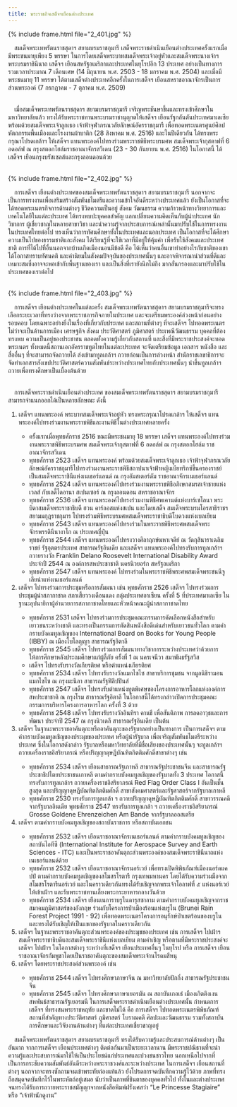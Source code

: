 ```yaml
---
title: พระราชกิจเสด็จฯเยือนต่างประเทศ
---
```


{% include frame.html file="2_401.jpg" %}
<br>

<p>&emsp;สมเด็จพระเทพรัตนราชสุดาฯ สยามบรมราชกุมารี เสด็จพระราชดำเนินเยือนต่างประเทศครั้งแรกเมื่อมีพระชนมายุเพียง 5 พรรษา ในการโดยเสด็จพระบาทสมเด็จพระเจ้าอยู่หัวและสมเด็จพระนางเจ้าฯ พระบรมราชินีนาถ เสด็จฯ เยือนสหรัฐอเมริกาและประเทศในยุโรปอีก 13 ประเทศ อย่างเป็นทางการรวมเวลาประมาณ 7 เดือนเศษ (14 มิถุนายน พ.ศ. 2503 - 18 มกราคม พ.ศ. 2504) และเมื่อมีพระชนมายุ 11 พรรษา ได้ตามเสด็จต่างประเทศอีกครั้งในการเสด็จฯ เยือนสหราชอาณาจักรเป็นการส่วนพระองค์ (7 กรกฎาคม - 7 ตุลาคม พ.ศ. 2509)
<br>
<br>

&emsp;เมื่อสมเด็จพระเทพรัตนราชสุดาฯ สยามบรมราชกุมารี เจริญพระชันษาขึ้นและทรงเข้าศึกษาในมหาวิทยาลัยแล้ว ทรงได้รับพระราชทานพระบรมราชานุญาตให้เสด็จฯ เยือนรัฐกลันตันประเทศมาเลเซีย พร้อมด้วยสมเด็จพระเจ้าลูกเธอ เจ้าฟ้าจุฬาภรณวลัยลักษณ์อัครราชกุมารี เพื่อทอดพระเนตรศูนย์ศิลปหัตถกรรมพื้นเมืองและโรงงานผ้าบาติก (28 สิงหาคม พ.ศ. 2516) และในปีเดียวกัน ได้ทรงพระกรุณาโปรดเกล้าฯ ให้เสด็จฯ แทนพระองค์ไปทรงร่วมพระราชพิธีพระบรมศพ สมเด็จพระเจ้ากุสตาฟที่ 6 อดอล์ฟ ณ กรุงสตอกโฮล์มราชอาณาจักรสวีเดน (23 - 30 กันยายน พ.ศ. 2516) ในโอกาสนี้ ได้เสด็จฯ เยือนกรุงบรัสเซลส์และกรุงลอนดอนด้วย
<br>
<br></p>

{% include frame.html file="2_402.jpg" %}
<br>

<p>&emsp;การเสด็จฯ เยือนต่างประเทศของสมเด็จพระเทพรัตนราชสุดาฯ สยามบรมราชกุมารี นอกจากจะเป็นการทรงงานเพื่อเสริมสร้างสัมพันธไมตรีและความเข้าใจอันดีระหว่างประเทศแล้ว ยังเป็นโอกาสที่จะได้ทอดพระเนตรกิจการด้านต่างๆ ชีวิตความเป็นอยู่ สังคม วัฒนธรรม ความก้าวหน้าทางวิทยาการและเทคโนโลยีในแต่ละประเทศ ได้ทรงพบปะบุคคลสำคัญ แลกเปลี่ยนความคิดเห็นกับผู้นำประเทศ นักวิชาการ ผู้เชี่ยวชาญในหลายสาขาวิชา และนำความรู้จากประสบการณ์เหล่านั้นมาปรับใช้ในการทรงงานในประเทศไทยต่อไป ทรงเห็นว่าการทัศนศึกษาทั้งในประเทศและนอกประเทศ เป็นโอกาสที่จะได้ศึกษาความเป็นไปของธรรมชาติและสังคม ได้เรียนรู้ที่จะใช้เวลาที่มีอยู่ให้คุ้มค่า เพื่อรับใช้สังคมและประเทศชาติ การที่ได้ไปที่อื่นนอกจากบ้านเกิดเมืองนอนมีข้อดี คือ ได้เห็นว่าคนอื่นเขาทำอย่างไรกับชาติของเขา ได้โอกาสทราบทัศนคติ และค่านิยมในสังคมปัจจุบันของประเทศนั้นๆ และอาจพิจารณานำส่วนที่ดีและเหมาะสมซึ่งอาจจะพอเข้ากับพื้นฐานของเรา และเป็นสิ่งที่เรายังนึกไม่ถึง มากลั่นกรองและมาปรับใช้ในประเทศของเราต่อไป
<br>
<br></p>

{% include frame.html file="2_403.jpg" %}
<br>

<p>&emsp;การเสด็จฯ เยือนต่างประเทศในแต่ละครั้ง สมเด็จพระเทพรัตนราชสุดาฯ สยามบรมราชกุมารีจะทรงเลือกระยะเวลาที่ทรงว่างจากพระราชภารกิจภายในประเทศ และจะเตรียมพระองค์ล่วงหน้าก่อนอย่างรอบคอบ โดยเฉพาะอย่างยิ่งในเรื่องที่เกี่ยวกับประเทศ และสถานที่ต่างๆ ที่จะเสด็จฯ ไปทอดพระเนตร ไม่ว่าจะเป็นด้านการเมือง เศรษฐกิจ สังคม ประวัติศาสตร์ ภูมิศาสตร์ ประเพณีวัฒนธรรม บุคคลที่ต้องทรงพบ ความเป็นอยู่ของประชาชน ตลอดทั้งความรู้เกี่ยวกับสถานที่ และสิ่งที่มีพระราชประสงค์จะทอดพระเนตร ทั้งหมดนี้สถานเอกอัครราชทูตไทยในแต่ละประเทศ จะจัดเตรียมข้อมูล เอกสาร หนังสือ และสื่ออื่นๆ ที่จะสามารถจัดถวายได้ ส่งเข้ามาทูลเกล้าฯ ถวายก่อนเป็นการล่วงหน้า สำนักราชเลขาธิการจะจัดทำเอกสารสังเขปประวัติศาสตร์ความสัมพันธ์ระหว่างประเทศไทยกับประเทศนั้นๆ นำขึ้นทูลเกล้าฯ ถวายเพื่อทรงศึกษาเป็นเบื้องต้นด้วย
<br>
<br>

&emsp;การเสด็จพระราชดำเนินเยือนต่างประเทศ ของสมเด็จพระเทพรัตนราชสุดาฯ สยามบรมราชกุมารี สามารถจำแนกออกได้เป็นหลายลักษณะ ดังนี้

<ol><li>เสด็จฯ แทนพระองค์ พระบาทสมเด็จพระเจ้าอยู่หัว ทรงพระกรุณาโปรดเกล้าฯ ให้เสด็จฯ แทนพระองค์ไปทรงร่วมงานพระราชพิธีและงานพิธีในต่างประเทศหลายครั้ง</li>

<ul><li>ครั้งแรกเมื่อพุทธศักราช 2516 ขณะมีพระชนมายุ 18 พรรษา เสด็จฯ แทนพระองค์ไปทรงร่วมงานพระราชพิธีพระบรมศพ สมเด็จพระเจ้ากุสตาฟที่ 6 อดอล์ฟ ณ กรุงสตอกโฮล์ม ราชอาณาจักรสวีเดน</li>
<li>พุทธศักราช 2523 เสด็จฯ แทนพระองค์ พร้อมด้วยสมเด็จพระเจ้าลูกเธอ เจ้าฟ้าจุฬาภรณวลัยลักษณ์อัครราชกุมารีไปทรงร่วมงานพระราชพิธีสถาปนาเจ้าฟ้าหญิงเบียทริกซ์ขึ้นครองราชย์ เป็นสมเด็จพระราชินีแห่งเนเธอร์แลนด์ ณ กรุงอัมสเตอร์ดัม ราชอาณาจักรเนเธอร์แลนด์</li>
<li>พุทธศักราช 2524 เสด็จฯ แทนพระองค์ไปทรงร่วมงานพระราชพิธีอภิเษกสมรสเจ้าชายแห่งเวลส์ กับเลดี้ไดอานา สเปนเซอร์ ณ กรุงลอนดอน สหราชอาณาจักร</li>
<li>พุทธศักราช 2536 เสด็จฯ แทนพระองค์ไปทรงร่วมงานพิธีศพเคานต์แห่งบาร์เซโลนา พระบิดาสมเด็จพระราชาธิบดี ฮวน คาร์ลอสแห่งสเปน และโดยเสด็จ สมเด็จพระบรมโอรสาธิราชฯ สยามมกุฎราชกุมาร ไปทรงร่วมพิธีพระบรมศพสมเด็จพระราชาธิบดีโบดวงแห่งเบลเยียม</li>
<li>พุทธศักราช 2543 เสด็จฯ แทนพระองค์ไปทรงร่วมในพระราชพิธีพระศพสมเด็จพระจักรพรรดินีนางาโก ณ ประเทศญี่ปุ่น</li>
<li>พุทธศักราช 2544 เสด็จฯ แทนพระองค์ไปทรงวางศิลาฤกษ์มหาเจดีย์ ณ วัดกุสินาราเฉลิมราชย์ รัฐอุตตรประเทศ สาธารณรัฐอินเดีย และเสด็จฯ แทนพระองค์ไปทรงรับการทูลเกล้าฯ ถวายรางวัล Franklin Delano Roosevelt International Disability Award ประจำปี 2544 ณ องค์การสหประชาชาติ นครนิวยอร์ก สหรัฐอเมริกา</li>
<li>พุทธศักราช 2547 เสด็จฯ แทนพระองค์ ไปทรงร่วมในพระราชพิธีพระศพสมเด็จพระชนนีจูเลียน่าแห่งเนเธอร์แลนด์</li></ul>

<li>เสด็จฯ ไปทรงร่วมการประชุมหรือการสัมมนา เช่น พุทธศักราช 2526 เสด็จฯ ไปทรงร่วมการประชุมผู้นำสภากาชาด สภาเสี้ยววงเดือนแดง กลุ่มประเทศอาเซียน ครั้งที่ 5 ที่ประเทศมาเลเซีย ในฐานะอุปนายิกาผู้อำนวยการสภากาชาดไทยและหัวหน้าคณะผู้นำสภากาชาดไทย</li>

<ul><li>พุทธศักราช 2531 เสด็จฯ ไปทรงร่วมการประชุมคณะกรรมการคัดเลือกหนังสือสำหรับเยาวชนระหว่างชาติ และทรงเป็นกรรมการตัดสินหนังสือดีเด่นสำหรับเยาวชนทั่วโลก ตามคำกราบบังคมทูลเชิญของ International Board on Books for Young People (IBBY) ณ เมืองโบโลญญา สาธารณรัฐอิตาลี</li>
<li>พุทธศักราช 2545 เสด็จฯ ไปทรงร่วมการสัมมนาทางวิชาการระหว่างประเทศว่าด้วยการให้การศึกษาหลังประถมศึกษาแก่ผู้ลี้ภัย ครั้งที่ 1 ณ นครเจนีวา สมาพันธรัฐสวิส</li>
<li>เสด็จฯ ไปทรงรับรางวัลเกียรติยศ หรือตำแหน่งเกียรติยศ</li>
<li>พุทธศักราช 2534 เสด็จฯ ไปทรงรับรางวัลแมกไซไซ สาขาบริการชุมชน จากมูลนิธิรามอน แมกไซไซ ณ กรุงมะนิลา สาธารณรัฐฟิลิปปินส์</li>
<li>พุทธศักราช 2547 เสด็จฯ ไปทรงรับตำแหน่งทูตพิเศษของโครงการอาหารโลกแห่งองค์การสหประชาชาติ ณ กรุงโรม สาธารณรัฐอิตาลี ในโอกาสนี้ได้ทรงกล่าวเปิดการประชุมคณะกรรมการบริหารโครงการอาหารโลก ครั้งที่ 3 ด้วย</li>
<li>พุทธศักราช 2548 เสด็จฯ ไปทรงรับรางวัลอินทิรา คานธี เพื่อสันติภาพ การลดอาวุธและการพัฒนา ประจำปี 2547 ณ กรุงนิวเดลี สาธารณรัฐอินเดีย เป็นต้น</li></ul>

<li>เสด็จฯ ในฐานะพระราชอาคันตุกะหรืออาคันตุกะของรัฐบาลอย่างเป็นทางการ เป็นการเสด็จฯ ตามคำกราบบังคมทูลเชิญของประมุขของประเทศ หรือผู้นำรัฐบาล เพื่อเจริญสัมพันธไมตรีระหว่างประเทศ ซึ่งในโอกาสดังกล่าว รัฐบาลหรือมหาวิทยาลัยที่มีชื่อเสียงของประเทศนั้นๆ จะทูลเกล้าฯ ถวายเครื่องราชอิสริยาภรณ์ หรือปริญญาดุษฎีบัณฑิตกิตติมศักดิ์สาขาต่างๆ เช่น</li>

<ul><li>พุทธศักราช 2534 เสด็จฯ เยือนสาธารณรัฐเกาหลี สาธารณรัฐประชาชนจีน และสาธารณรัฐประชาธิปไตยประชาชนเกาหลี ตามคำกราบบังคมทูลเชิญของรัฐบาลทั้ง 3 ประเทศ โอกาสนี้ ทรงรับการทูลเกล้าฯ ถวายเครื่องราชอิสริยาภรณ์ Red Flag Order Class I อันเป็นชั้นสูงสุด และปริญญาดุษฎีบัณฑิตกิตติมศักดิ์ สาขาสังคมศาสตร์และรัฐศาสตร์จากรัฐบาลเกาหลี</li>
<li>พุทธศักราช 2530 ทรงรับการทูลเกล้า ฯ ถวายปริญญาดุษฎีบัณฑิตกิตติมศักดิ์ สาขาวรรณคดี จากรัฐบาลอินเดีย พุทธศักราช 2547 ทรงรับการทูลเกล้า ฯ ถวายเครื่องราชอิสริยาภรณ์ Grosse Goldene Ehrenzeichen Am Bande จากรัฐบาลออสเตรีย</li></ul>

<li>เสด็จฯ ตามคำกราบบังคมทูลเชิญของสถาบันราชการ หรือสถาบันเอกชน</li>

<ul><li>พุทธศักราช 2532 เสด็จฯ เยือนราชอาณาจักรเนเธอร์แลนด์ ตามคำกราบบังคมทูลเชิญของสถาบันไอทีซี (International Institute for Aerospace Survey and Earth Sciences - ITC) และเป็นพระราชอาคันตุกะส่วนพระองค์ของสมเด็จพระราชินีนาถแห่งเนเธอร์แลนด์ด้วย</li>
<li>พุทธศักราช 2532 เสด็จฯ เยือนราชอาณาจักรนอร์เวย์ เพื่อทรงเปิดพิพิธภัณฑ์เมืองนอร์ดแคปป์ ตามคำกราบบังคมทูลเชิญของสโมสรโรตารี กรุงเทพมหานคร โดยได้รับความร่วมมือจากสโมสรโรตารีนอร์เวย์ และในคราวเดียวกันทรงได้รับเชิญจากพระเจ้าโอลาฟที่ ๕ แห่งนอร์เวย์ ให้เข้าเฝ้าฯ และรับพระราชทานเลี้ยงพระกระยาหารกลางวันด้วย</li>
<li>พุทธศักราช 2534 เสด็จฯ เยือนเนการาบรูไนดารุสซาลาม ตามคำกราบบังคมทูลเชิญจากราชสมาคมภูมิศาสตร์ของอังกฤษ ร่วมกับโครงการป่าเมืองร้อนแห่งบรูไน (Brunei Rain Forest Project 1991 - 92) เพื่อทอดพระเนตรโครงการอนุรักษ์ป่าเขตร้อนของบรูไน และทรงได้รับเชิญให้เป็นแขกของรัฐบาลในคราวเดียวกัน</li></ul>

<li>เสด็จฯ ในฐานะพระราชอาคันตุกะส่วนพระองค์ของประมุขของประเทศ เช่น การเสด็จฯ ไปเฝ้าฯ สมเด็จพระราชาธิบดีและสมเด็จพระราชินีแห่งเบลเยียม ตามคำเชิญ หรือตามที่มีพระราชประสงค์จะเสด็จฯ ไปเฝ้าฯ ในโอกาสต่างๆ ระหว่างที่เสด็จฯ เยือนประเทศอื่นๆ ในยุโรป หรือ การเสด็จฯ เยือนราชอาณาจักรกัมพูชาโดยเป็นราชอาคันตุกะของสมเด็จพระเจ้านโรดมสีหนุ</li>

<li>เสด็จฯ โดยพระราชประสงค์ส่วนพระองค์ เช่น</li>

<ul><li>พุทธศักราช 2544 เสด็จฯ ไปทรงศึกษาภาษาจีน ณ มหาวิทยาลัยปักกิ่ง สาธารณรัฐประชาชนจีน</li>
<li>พุทธศักราช 2545 เสด็จฯ ไปทรงศึกษาภาษาเยอรมัน ณ สถาบันเกอเธ่ เมืองเกิตติงเงน สหพันธ์สาธารณรัฐเยอรมนี
ในการเสด็จพระราชดำเนินเยือนต่างประเทศนั้น กำหนดการเสด็จฯ ที่ทรงสนพระราชหฤทัย และขาดไม่ได้ คือ การเสด็จฯ ไปทอดพระเนตรพิพิธภัณฑ์ สถานที่สำคัญทางประวัติศาสตร์ ภูมิศาสตร์ โบราณคดี ศิลปะและวัฒนธรรม รวมทั้งสถาบันการศึกษาและวิจัยงานด้านต่างๆ ที่แต่ละประเทศเชี่ยวชาญอยู่</li></ul></ol>

&emsp;สมเด็จพระเทพรัตนราชสุดาฯ สยามบรมราชกุมารี ทรงได้รับความรู้และประสบการณ์ด้านต่างๆ เป็นอันมาก จากการเสด็จฯ เยือนประเทศต่างๆ ติดต่อกันมาเป็นระยะเวลานาน มีพระราชปณิธานที่จะนำความรู้และประสบการณ์มาใช้ให้เป็นประโยชน์แก่ประเทศและปวงชนชาวไทย นอกเหนือไปจากที่เป็นการกระชับความสัมพันธ์อันดีระหว่างพระราชวงศ์และระหว่างประเทศ ในการเสด็จฯ เยือนสถานที่ต่างๆ นอกจากจะทรงซักถามจนเข้าพระทัยถ่องแท้แล้ว ยังโปรดการจดบันทึกความรู้ไว้ด้วย ภาพที่ทรงถือสมุดจดบันทึกไว้ในพระหัตถ์อยู่เสมอ นับว่าเป็นภาพที่ชินตาของบุคคลทั่วไป ทั้งในและต่างประเทศ จนทรงได้รับการถวายพระราชสมัญญาจากหนังสือพิมพ์ฝรั่งเศสว่า “Le Princesse Stagiaire” หรือ “เจ้าฟ้านักดูงาน”
<br>
<br></p>